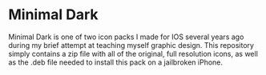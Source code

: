 # Minimal Dark
Minimal Dark is one of two icon packs I made for IOS several years ago during my brief attempt at teaching myself graphic design. This repository simply contains a zip file with all of the original, full resolution icons, as well as the .deb file needed to install this pack on a jailbroken iPhone.
